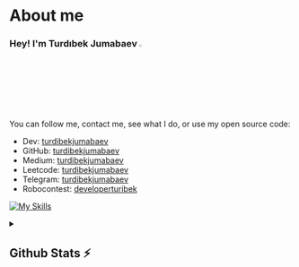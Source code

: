 # About me
### Hey! I'm Turdıbek Jumabaev <img src="https://media.giphy.com/media/hvRJCLFzcasrR4ia7z/giphy.gif" width="3%">

<p>You can follow me, contact me, see what I do, or use my open source code:</p>

- Dev:                                [turdibekjumabaev](https://dev.to/turdibekjumabaev)
- GitHub:                             [turdibekjumabaev](https://github.com/turdibekjumabaev)
- Medium:                             [turdibekjumabaev](https://medium.com/@turdibekjumabaev)
- Leetcode:                           [turdibekjumabaev](https://leetcode.com/turdibekjumabaev/)
- Telegram:                           [turdibekjumabaev](https://t.me/turdibekjumabaev)
- Robocontest:                        [developerturibek](https://robocontest.uz/profile/developerturdibek)

[![My Skills](https://skillicons.dev/icons?i=cpp,python,java,linux,git,github,vscode)](https://skillicons.dev)

<details>
  <summary><b><h2>Github Stats ⚡ <h2></b></summary>
  <a href="https://github.com/turdibekjumabaev">
    <p align="left">
      <img src="https://github-profile-summary-cards.vercel.app/api/cards/profile-details?username=turdibekjumabaev&theme=github_dark">
      <img align="left" src="https://github-profile-summary-cards.vercel.app/api/cards/stats?username=turdibekjumabaev&theme=github_dark">
      <img align="left" src="https://github-profile-summary-cards.vercel.app/api/cards/productive-time?username=turdibekjumabaev&theme=github_dark&utcOffset=5"><br>
    </p>
  </a> 
</details>

